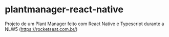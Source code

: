 # plantmanager-react-native
Projeto de um Plant Manager feito com React Native e Typescript durante a NLW5 (https://rocketseat.com.br/)
